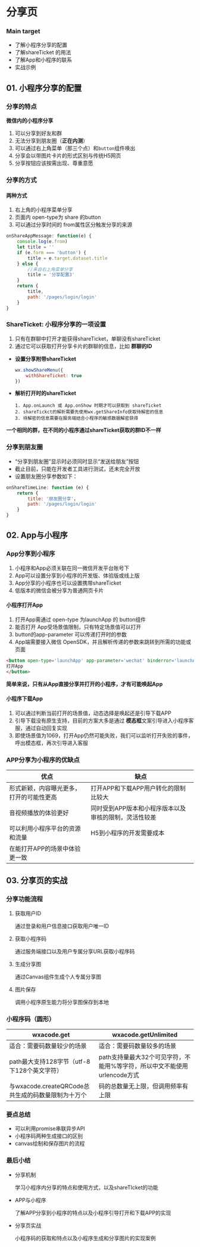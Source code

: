 # 分享页

### Main target

+ 了解小程序分享的配置
+ 了解shareTicket 的用法
+ 了解App和小程序的联系
+ 实战示例



## 01. 小程序分享的配置

### 分享的特点

**微信内的小程序分享**

1. 可以分享到好友和群
2. 无法分享到朋友圈（**正在内测**）
3. 可以通过右上角菜单（那三个点）和`button`组件唤出
4. 分享会以带图片卡片的形式区别与传统H5网页
5. 分享按钮应该按需出现、尊重意愿



### 分享的方式

#### 两种方式

1. 右上角的小程序菜单分享
2. 页面内 open-type为 share 的button
3. 可以通过分享时间的 from属性区分触发分享的来源

```js
onShareAppMessage: function(e) {
    console.log(e.from)
    let title = ''
    if (e.form === 'button') {
        title = e.target.dataset.title
    } else {
        //来自右上角菜单分享
        title = '分享配置3'
    }
    return {
        title,
        path: '/pages/login/login'
    }
}
```



### ShareTicket: 小程序分享的一项设置

1. 只有在群聊中打开才能获得shareTicket，单聊没有shareTicket
2. 通过它可以获取打开分享卡片的群聊的信息，比如 **群聊的ID**

+ **设置分享附带shareTicket**

  ```js
  wx.showShareMenu({
      withShareTicket: true
  })
  ```

+ **解析打开时的shareTicket**

  ```
  1. App.onLaunch 或 App.onShow 时期才可以获取到 shareTicket
  2. shareTickct的解析需要先使用wx.getShareInfo获取待解密的信息
  3. 待解密的信息需要在服务端结合小程序的敏感数据解密获得
  ```

**一个相同的群，在不同的小程序通过shareTicket获取的群ID不一样**



### 分享到朋友圈

+ “分享到朋友圈”显示时必须同时显示“发送给朋友”按钮
+ 截止目前，只能在开发者工具进行测试，还未完全开放
+ 设置朋友圈分享参数如下：

```js
onShareTimeLine: function (e) {
    return {
        title: '朋友圈分享'，
        path: '/pages/login/login'
    }
}
```



## 02. App与小程序

### App分享到小程序

1. 小程序和App必须关联在同一微信开发平台账号下
2. App可以设置分享到小程序的开发版、体验版或线上版
3. App分享的小程序也可以设置携带shareTicket
4. 低版本的微信会被分享为普通网页卡片



#### 小程序打开App

1. 打开App需通过 open-type 为launchApp 的 button组件
2. 能否打开 App受场景值限制，只有特定场景值可以打开
3. button的app-parameter 可以传递打开时的参数
4. App端需要接入微信 OpenSDK，并且解析传递的参数来跳转到所需的功能或页面

```html
<button open-type='launchApp' app-parameter='wechat' binderror='launchAppError'> 
打开App
</button>
```

**简单来说，只有从App直接分享并打开的小程序，才有可能唤起App**



#### 小程序下载App

1. 可以通过判断当前打开的场景值，动态选择是唤起还是引导下载APP
2. 引导下载没有原生支持，目前的方案大多是通过 **模态框**文案引导进入小程序客服，通过自动回复实现
3. 即使场景值为1069，打开App仍然可能失败，我们可以监听打开失败的事件，呼出模态框，再次引导进入客服



### APP分享为小程序的优缺点

| 优点                                     | 缺点                                                  |
| ---------------------------------------- | ----------------------------------------------------- |
| 形式新颖，内容曝光更多，打开的可能性更高 | 打开APP和下载APP用户转化的限制比较大                  |
| 音视频播放的体验更好                     | 同时受到APP版本和小程序版本以及审核的限制，灵活性较差 |
| 可以利用小程序平台的资源和流量           | H5到小程序的开发需要成本                              |
| 在能打开APP的场景中体验更一致            |                                                       |



## 03. 分享页的实战

### 分享功能流程

1. 获取用户ID

   通过登录和用户信息接口获取用户唯一ID

2. 获取小程序码

   通过服务端接口以及用户专属分享URL获取小程序码

3. 生成分享图

   通过Canvas组件生成个人专属分享图

4. 图片保存

   调用小程序原生能力将分享图保存到本地



### 小程序码（圆形）

| wxacode.get                                        | wxacode.getUnlimited                                         |
| -------------------------------------------------- | ------------------------------------------------------------ |
| 适合：需要码数量较少的场景                         | 适合：需要码数量较多的场景                                   |
| path最大支持128字节（utf-8下128个英文字符）        | path支持量最大32个可见字符，不能用%等字符，所以中文不能使用urlencode方式 |
| 与wxacode.createQRCode总共生成的码数量限制为十万个 | 码的总数量无上限，但调用频率有上限                           |

### 要点总结

+ 可以利用promise串联异步API
+ 小程序码两种生成接口的区别
+ canvas绘制和保存图片的流程



### 最后小结

+ 分享机制

  学习小程序内分享的特点和使用方式，以及shareTIcket的功能

+ APP与小程序

  了解APP分享到小程序的特点以及小程序引导打开和下载APP的实现

+ 分享页实战

  小程序码的获取和特点以及小程序生成和分享图片的实现案例



